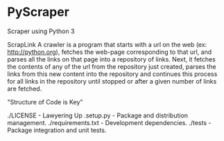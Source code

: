 # PyScraper
Scraper using Python 3

ScrapLink
A crawler is a program that starts with a url on the web (ex: http://python.org), fetches the web-page corresponding to that url, and parses all the links on that page into a repository of links. Next, it fetches the contents of any of the url from the repository just created, parses the links from this new content into the repository and continues this process for all links in the repository until stopped or after a given number of links are fetched.

"Structure of Code is Key"

./LICENSE - Lawyering Up
.setup.py - Package and distribution management.
./requirements.txt - Development dependencies.
./tests - Package integration and unit tests.
